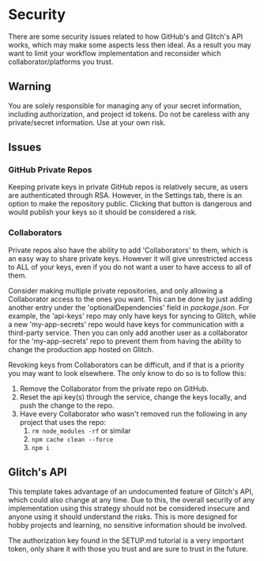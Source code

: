 # Security

There are some security issues related to how GitHub's and Glitch's API works, which may make some aspects less then ideal. As a result you may want to limit your workflow implementation and reconsider which collaborator/platforms you trust. 

## Warning

You are solely responsible for managing any of your secret information, including authorization, and project id tokens. 
Do not be careless with any private/secret information. Use at your own risk.

## Issues
 
### GitHub Private Repos

Keeping private keys in private GitHub repos is relatively secure, as users are authenticated through RSA. However, in the Settings tab, there is an option to make the repository public. Clicking that button is dangerous and would publish your keys so it should be considered a risk.

### Collaborators

Private repos also have the ability to add 'Collaborators' to them, which is an easy way to share private keys. However it will give
unrestricted access to ALL of your keys, even if you do not want a user to have access to all of them.

Consider making multiple private repositories, and only allowing a Collaborator access to the ones you want.
This can be done by just adding another entry under the 'optionalDependencies' field in *package.json*. 
For example, the 'api-keys' repo may only have keys for syncing to Glitch, while a new 'my-app-secrets' repo 
would have keys for communication with a third-party service. Then you can only add another user as a 
collaborator for the 'my-app-secrets' repo to prevent them from having the ability to change the production
app hosted on Glitch.

Revoking keys from Collaborators can be difficult, and if that is a priority you may want to look elsewhere.
The only know to do so is to follow this:
1. Remove the Collaborator from the private repo on GitHub.
1. Reset the api key(s) through the service, change the keys locally, and push the change to the repo.
1. Have every Collaborator who wasn't removed run the following in any project that uses the repo:
    1. `rm node_modules -rf` or similar
    1. `npm cache clean --force`
    1. `npm i`

## Glitch's API
This template takes advantage of an undocumented feature of Glitch's API, which could also change at any time.
Due to this, the overall security of any implementation using this strategy should not 
be considered insecure and anyone using it should understand the risks. This is more designed for 
hobby projects and learning, no sensitive information should be involved. 

The authorization key found in the SETUP.md tutorial is a very important token, only share it with
those you trust and are sure to trust in the future.